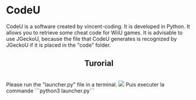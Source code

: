 # CodeU

CodeU is a software created by vincent-coding. It is developed in Python. It allows you to retrieve some cheat code for WiiU games. It is advisable to use JGeckoU, because the file that CodeU generates is recognized by JGeckoU if it is placed in the "code" folder.

<center><h2>Turorial</h2></center><br />
Please run the "launcher.py" file in a terminal.
<img src="http://image.noelshack.com/fichiers/2019/13/3/1553717121-1.png">
Puis executer la commande ```python3 launcher.py```
